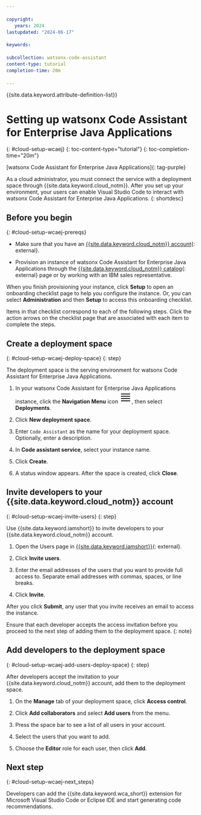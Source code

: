 ```yaml
---

copyright:
   years: 2024
lastupdated: "2024-06-17"

keywords:

subcollection: watsonx-code-assistant
content-type: tutorial
completion-time: 20m

---
```


{{site.data.keyword.attribute-definition-list}}

# Setting up watsonx Code Assistant for Enterprise Java Applications
{: #cloud-setup-wcaej}
{: toc-content-type="tutorial"}
{: toc-completion-time="20m"}

[watsonx Code Assistant for Enterprise Java Applications]{: tag-purple}

As a cloud administrator, you must connect the service with a deployment space through {{site.data.keyword.cloud_notm}}. After you set up your environment, your users can enable Visual Studio Code to interact with watsonx Code Assistant for Enterprise Java Applications.
{: shortdesc}

## Before you begin
{: #cloud-setup-wcaej-prereqs}

- Make sure that you have an [{{site.data.keyword.cloud_notm}} account](https://cloud.ibm.com/registration/){: external}.

- Provision an instance of watsonx Code Assistant for Enterprise Java Applications through the [{{site.data.keyword.cloud_notm}} catalog](https://cloud.ibm.com/catalog){: external} page or by working with an IBM sales representative.

When you finish provisioning your instance, click **Setup** to open an onboarding checklist page to help you configure the instance. Or, you can select **Administration** and then **Setup** to access this onboarding checklist.

Items in that checklist correspond to each of the following steps. Click the action arrows on the checklist page that are associated with each item to complete the steps.

## Create a deployment space
{: #cloud-setup-wcaej-deploy-space}
{: step}

The deployment space is the serving environment for watsonx Code Assistant for Enterprise Java Applications.

1. In your watsonx Code Assistant for Enterprise Java Applications instance, click the **Navigation Menu** icon ![Navigation Menu](images/menu.svg), then select **Deployments**.

1. Click **New deployment space**.

1. Enter `Code Assistant` as the name for your deployment space. Optionally, enter a description.

1. In **Code assistant service**, select your instance name.

1. Click **Create**.

1. A status window appears. After the space is created, click **Close**.

## Invite developers to your {{site.data.keyword.cloud_notm}} account
{: #cloud-setup-wcaej-invite-users}
{: step}

Use {{site.data.keyword.iamshort}} to invite developers to your {{site.data.keyword.cloud_notm}} account.

1. Open the Users page in [{{site.data.keyword.iamshort}}](/iam/users){: external}.

1. Click **Invite users**.

1. Enter the email addresses of the users that you want to provide full access to. Separate email addresses with commas, spaces, or line breaks.

1. Click **Invite**.

After you click **Submit**, any user that you invite receives an email to access the instance.

Ensure that each developer accepts the access invitation before you proceed to the next step of adding them to the deployment space.
{: note}

## Add developers to the deployment space
{: #cloud-setup-wcaej-add-users-deploy-space}
{: step}

After developers accept the invitation to your {{site.data.keyword.cloud_notm}} account, add them to the deployment space.

1. On the **Manage** tab of your deployment space, click **Access control**.

1. Click **Add collaborators** and select **Add users** from the menu.

1. Press the space bar to see a list of all users in your account.

1. Select the users that you want to add.

1. Choose the **Editor** role for each user, then click **Add**.

## Next step
{: #cloud-setup-wcaej-next_steps}

Developers can add the {{site.data.keyword.wca_short}} extension for Microsoft Visual Studio Code or Eclipse IDE and start generating code recommendations.

